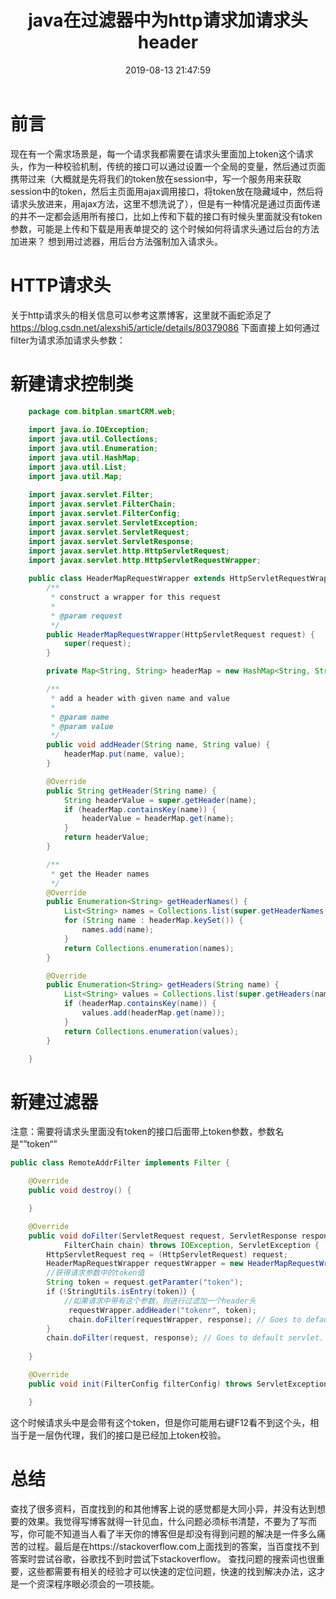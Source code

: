﻿---
layout: post
title: java在过滤器中为http请求加请求头header
date: 2019-08-13 21:47:59
categories: 经验总结
keywords: 请求头
tags:
    - http
    - 请求头
---

# 前言
现在有一个需求场景是，每一个请求我都需要在请求头里面加上token这个请求头，作为一种校验机制，传统的接口可以通过设置一个全局的变量，然后通过页面携带过来（大概就是先将我们的token放在session中，写一个服务用来获取session中的token，然后主页面用ajax调用接口，将token放在隐藏域中，然后将请求头放进来，用ajax方法，这里不想洗说了），但是有一种情况是通过页面传递的并不一定都会适用所有接口，比如上传和下载的接口有时候头里面就没有token参数，可能是上传和下载是用表单提交的
这个时候如何将请求头通过后台的方法加进来？
想到用过滤器，用后台方法强制加入请求头。

# HTTP请求头
关于http请求头的相关信息可以参考这票博客，这里就不画蛇添足了 
https://blog.csdn.net/alexshi5/article/details/80379086
下面直接上如何通过filter为请求添加请求头参数：

# 新建请求控制类
```java
	package com.bitplan.smartCRM.web;
	
	import java.io.IOException;
	import java.util.Collections;
	import java.util.Enumeration;
	import java.util.HashMap;
	import java.util.List;
	import java.util.Map;
	
	import javax.servlet.Filter;
	import javax.servlet.FilterChain;
	import javax.servlet.FilterConfig;
	import javax.servlet.ServletException;
	import javax.servlet.ServletRequest;
	import javax.servlet.ServletResponse;
	import javax.servlet.http.HttpServletRequest;
	import javax.servlet.http.HttpServletRequestWrapper;
	
    public class HeaderMapRequestWrapper extends HttpServletRequestWrapper {
        /**
         * construct a wrapper for this request
         * 
         * @param request
         */
        public HeaderMapRequestWrapper(HttpServletRequest request) {
            super(request);
        }

        private Map<String, String> headerMap = new HashMap<String, String>();

        /**
         * add a header with given name and value
         * 
         * @param name
         * @param value
         */
        public void addHeader(String name, String value) {
            headerMap.put(name, value);
        }

        @Override
        public String getHeader(String name) {
            String headerValue = super.getHeader(name);
            if (headerMap.containsKey(name)) {
                headerValue = headerMap.get(name);
            }
            return headerValue;
        }

        /**
         * get the Header names
         */
        @Override
        public Enumeration<String> getHeaderNames() {
            List<String> names = Collections.list(super.getHeaderNames());
            for (String name : headerMap.keySet()) {
                names.add(name);
            }
            return Collections.enumeration(names);
        }

        @Override
        public Enumeration<String> getHeaders(String name) {
            List<String> values = Collections.list(super.getHeaders(name));
            if (headerMap.containsKey(name)) {
                values.add(headerMap.get(name));
            }
            return Collections.enumeration(values);
        }

    }
```
# 新建过滤器
注意：需要将请求头里面没有token的接口后面带上token参数，参数名是“”token“”
```java
public class RemoteAddrFilter implements Filter {

    @Override
    public void destroy() {

    }

    @Override
    public void doFilter(ServletRequest request, ServletResponse response,
            FilterChain chain) throws IOException, ServletException {
        HttpServletRequest req = (HttpServletRequest) request;
        HeaderMapRequestWrapper requestWrapper = new HeaderMapRequestWrapper(req);
        //获得请求参数中的token值
        String token = request.getParamter("token");
        if（!StringUtils.isEntry(token)）{
			//如果请求中带有这个参数，则进行过滤加一个header头
			 requestWrapper.addHeader("tokenr", token);
			 chain.doFilter(requestWrapper, response); // Goes to default servlet.
		}
        chain.doFilter(request, response); // Goes to default servlet.
        
    }

    @Override
    public void init(FilterConfig filterConfig) throws ServletException {

    }
```
这个时候请求头中是会带有这个token，但是你可能用右键F12看不到这个头，相当于是一层伪代理，我们的接口是已经加上token校验。

# 总结
查找了很多资料，百度找到的和其他博客上说的感觉都是大同小异，并没有达到想要的效果。我觉得写博客就得一针见血，什么问题必须标书清楚，不要为了写而写，你可能不知道当人看了半天你的博客但是却没有得到问题的解决是一件多么痛苦的过程。最后是在https://stackoverflow.com上面找到的答案，当百度找不到答案时尝试谷歌，谷歌找不到时尝试下stackoverflow。
查找问题的搜索词也很重要，这些都需要有相关的经验才可以快速的定位问题，快速的找到解决办法，这才是一个资深程序眼必须会的一项技能。
